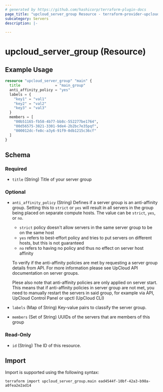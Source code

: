 ```yaml
---
# generated by https://github.com/hashicorp/terraform-plugin-docs
page_title: "upcloud_server_group Resource - terraform-provider-upcloud"
subcategory: Servers
description: |-
  
---
```


# upcloud_server_group (Resource)



## Example Usage

```terraform
resource "upcloud_server_group" "main" {
  title                = "main_group"
  anti_affinity_policy = "yes"
  labels = {
    "key1" = "val1"
    "key2" = "val2"
    "key3" = "val3"
  }
  members = [
    "00b51165-fb58-4b77-bb8c-552277be1764",
    "00d56575-3821-3301-9de4-2b2bc7e35pqf",
    "000012dc-fe8c-a3y6-91f9-0db1215c36cf"
  ]
}
```

<!-- schema generated by tfplugindocs -->
## Schema

### Required

- `title` (String) Title of your server group

### Optional

- `anti_affinity_policy` (String) Defines if a server group is an anti-affinity group. Setting this to `strict` or `yes` will
	result in all servers in the group being placed on separate compute hosts. The value can be `strict`, `yes`, or `no`.

	* `strict` policy doesn't allow servers in the same server group to be on the same host
	* `yes` refers to best-effort policy and tries to put servers on different hosts, but this is not guaranteed
	* `no` refers to having no policy and thus no effect on server host affinity

	To verify if the anti-affinity policies are met by requesting a server group details from API. For more information
	please see UpCloud API documentation on server groups.

	Plese also note that anti-affinity policies are only applied on server start. This means that if anti-affinity
	policies in server group are not met, you need to manually restart the servers in said group,
	for example via API, UpCloud Control Panel or upctl (UpCloud CLI)
- `labels` (Map of String) Key-value pairs to classify the server group.
- `members` (Set of String) UUIDs of the servers that are members of this group

### Read-Only

- `id` (String) The ID of this resource.

## Import

Import is supported using the following syntax:

```shell
terraform import upcloud_server_group.main ead4544f-10bf-42a3-b98a-a0fea2e2ad14
```
